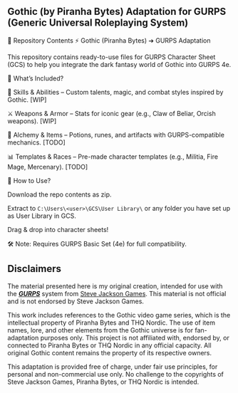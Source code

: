 ## Gothic (by Piranha Bytes) Adaptation for GURPS (Generic Universal Roleplaying System)

📁 Repository Contents
⚡ Gothic (Piranha Bytes) ➔ GURPS Adaptation

This repository contains ready-to-use files for GURPS Character Sheet (GCS) to help you integrate the dark fantasy world of Gothic into GURPS 4e.

📂 What’s Included?

📜 Skills & Abilities – Custom talents, magic, and combat styles inspired by Gothic. [WIP]

⚔️ Weapons & Armor – Stats for iconic gear (e.g., Claw of Beliar, Orcish weapons). [WIP]

🧪 Alchemy & Items – Potions, runes, and artifacts with GURPS-compatible mechanics. [TODO]

📊 Templates & Races – Pre-made character templates (e.g., Militia, Fire Mage, Mercenary). [TODO]

🔧 How to Use?

Download the repo contents as zip.

Extract to `C:\Users\<user>\GCS\User Library\` or any folder you have set up as User Library in GCS.

Drag & drop into character sheets!

🛠️ Note: Requires GURPS Basic Set (4e) for full compatibility.

## Disclaimers
The material presented here is my original creation, intended for use with the <a href="http://www.sjgames.com/gurps/"><b><i>GURPS</i></b></a> system from <a href="http://www.sjgames.com/">Steve Jackson Games</a>. This material is not official and is not endorsed by Steve Jackson Games.

This work includes references to the Gothic video game series, which is the intellectual property of Piranha Bytes and THQ Nordic. The use of item names, lore, and other elements from the Gothic universe is for fan-adaptation purposes only. This project is not affiliated with, endorsed by, or connected to Piranha Bytes or THQ Nordic in any official capacity. All original Gothic content remains the property of its respective owners.

This adaptation is provided free of charge, under fair use principles, for personal and non-commercial use only. No challenge to the copyrights of Steve Jackson Games, Piranha Bytes, or THQ Nordic is intended.
